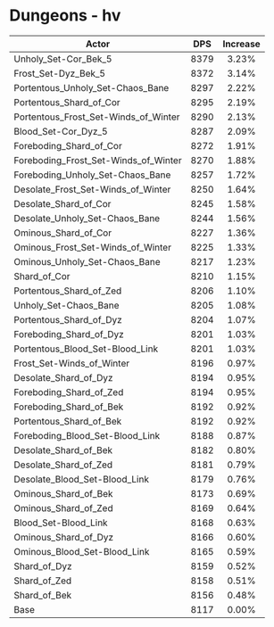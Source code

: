 # Dungeons - hv
| Actor | DPS | Increase |
|---|:---:|:---:|
|Unholy_Set-Cor_Bek_5|8379|3.23%|
|Frost_Set-Dyz_Bek_5|8372|3.14%|
|Portentous_Unholy_Set-Chaos_Bane|8297|2.22%|
|Portentous_Shard_of_Cor|8295|2.19%|
|Portentous_Frost_Set-Winds_of_Winter|8290|2.13%|
|Blood_Set-Cor_Dyz_5|8287|2.09%|
|Foreboding_Shard_of_Cor|8272|1.91%|
|Foreboding_Frost_Set-Winds_of_Winter|8270|1.88%|
|Foreboding_Unholy_Set-Chaos_Bane|8257|1.72%|
|Desolate_Frost_Set-Winds_of_Winter|8250|1.64%|
|Desolate_Shard_of_Cor|8245|1.58%|
|Desolate_Unholy_Set-Chaos_Bane|8244|1.56%|
|Ominous_Shard_of_Cor|8227|1.36%|
|Ominous_Frost_Set-Winds_of_Winter|8225|1.33%|
|Ominous_Unholy_Set-Chaos_Bane|8217|1.23%|
|Shard_of_Cor|8210|1.15%|
|Portentous_Shard_of_Zed|8206|1.10%|
|Unholy_Set-Chaos_Bane|8205|1.08%|
|Portentous_Shard_of_Dyz|8204|1.07%|
|Foreboding_Shard_of_Dyz|8201|1.03%|
|Portentous_Blood_Set-Blood_Link|8201|1.03%|
|Frost_Set-Winds_of_Winter|8196|0.97%|
|Desolate_Shard_of_Dyz|8194|0.95%|
|Foreboding_Shard_of_Zed|8194|0.95%|
|Foreboding_Shard_of_Bek|8192|0.92%|
|Portentous_Shard_of_Bek|8192|0.92%|
|Foreboding_Blood_Set-Blood_Link|8188|0.87%|
|Desolate_Shard_of_Bek|8182|0.80%|
|Desolate_Shard_of_Zed|8181|0.79%|
|Desolate_Blood_Set-Blood_Link|8179|0.76%|
|Ominous_Shard_of_Bek|8173|0.69%|
|Ominous_Shard_of_Zed|8169|0.64%|
|Blood_Set-Blood_Link|8168|0.63%|
|Ominous_Shard_of_Dyz|8166|0.60%|
|Ominous_Blood_Set-Blood_Link|8165|0.59%|
|Shard_of_Dyz|8159|0.52%|
|Shard_of_Zed|8158|0.51%|
|Shard_of_Bek|8156|0.48%|
|Base|8117|0.00%|

